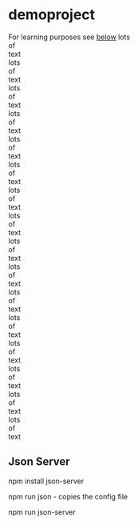 # demoproject
For learning purposes
see [below](##-json-server)
lots   
of   
text   
lots   
of   
text   
lots   
of   
text   
lots   
of   
text   
lots   
of   
text   
lots   
of   
text   
lots   
of   
text   
lots   
of   
text   
lots   
of   
text   
lots   
of   
text   
lots   
of   
text   
lots   
of   
text   
lots   
of   
text   
lots   
of   
text   
lots   
of   
text   
lots   
of   
text   

## Json Server
npm install json-server

npm run json - copies the config file

npm run json-server



